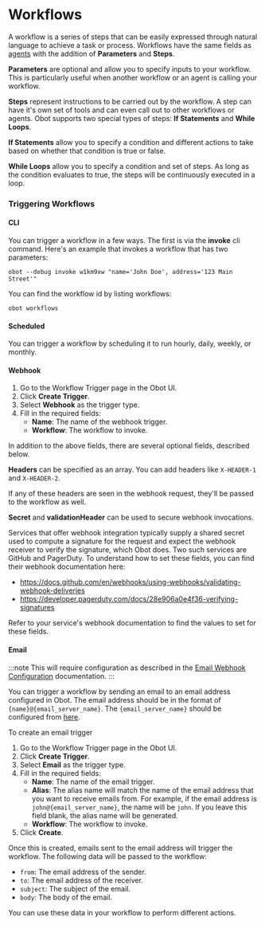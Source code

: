 # Workflows

A workflow is a series of steps that can be easily expressed through natural language to achieve a task or process. Workflows have the same fields as [agents](agents) with the addition of **Parameters** and **Steps**.

**Parameters** are optional and allow you to specify inputs to your workflow. This is particularly useful when another workflow or an agent is calling your workflow.

**Steps** represent instructions to be carried out by the workflow. A step can have it's own set of tools and can even call out to other workflows or agents. Obot supports two special types of steps: **If Statements** and **While Loops**.

**If Statements** allow you to specify a condition and different actions to take based on whether that condition is true or false.

**While Loops** allow you to specify a condition and set of steps. As long as the condition evaluates to true, the steps will be continuously executed in a loop.

### Triggering Workflows

#### CLI

You can trigger a workflow in a few ways. The first is via the **invoke** cli command. Here's an example that invokes a workflow that has two parameters:

```
obot --debug invoke w1km9xw "name='John Doe', address='123 Main Street'"
```

You can find the workflow id by listing workflows:

```
obot workflows
```

#### Scheduled

You can trigger a workflow by scheduling it to run hourly, daily, weekly, or monthly.

#### Webhook

1. Go to the Workflow Trigger page in the Obot UI.
2. Click **Create Trigger**.
3. Select **Webhook** as the trigger type.
4. Fill in the required fields:
   - **Name**: The name of the webhook trigger.
   - **Workflow**: The workflow to invoke.

In addition to the above fields, there are several optional fields, described below.

**Headers** can be specified as an array. You can add headers like `X-HEADER-1` and `X-HEADER-2`.

If any of these headers are seen in the webhook request, they'll be passed to the workflow as well.

**Secret** and **validationHeader** can be used to secure webhook invocations.

Services that offer webhook integration typically supply a shared secret used to compute a signature for the request and expect the webhook receiver to verify the signature, which Obot does.
Two such services are GitHub and PagerDuty. To understand how to set these fields, you can find their webhook documentation here:

- https://docs.github.com/en/webhooks/using-webhooks/validating-webhook-deliveries
- https://developer.pagerduty.com/docs/28e906a0e4f36-verifying-signatures

Refer to your service's webhook documentation to find the values to set for these fields.

#### Email

:::note
This will require configuration as described in the [Email Webhook Configuration](/configuration/email-webhook#configure-obot) documentation.
:::

You can trigger a workflow by sending an email to an email address configured in Obot. The email address should be in the format of `{name}@{email_server_name}`.
The `{email_server_name}` should be configured from [here](/configuration/email-webhook#configure-obot).

To create an email trigger

1. Go to the Workflow Trigger page in the Obot UI.
2. Click **Create Trigger**.
3. Select **Email** as the trigger type.
4. Fill in the required fields:
   - **Name**: The name of the email trigger. 
   - **Alias**: The alias name will match the name of the email address that you want to receive emails from. For example, if the email address is `john@{email_server_name}`, the name will be `john`. If you leave this field blank, the alias name will be generated.
   - **Workflow**: The workflow to invoke.
5. Click **Create**.

Once this is created, emails sent to the email address will trigger the workflow. The following data will be passed to the workflow:

- `from`: The email address of the sender.
- `to`: The email address of the receiver.
- `subject`: The subject of the email.
- `body`: The body of the email.

You can use these data in your workflow to perform different actions.
